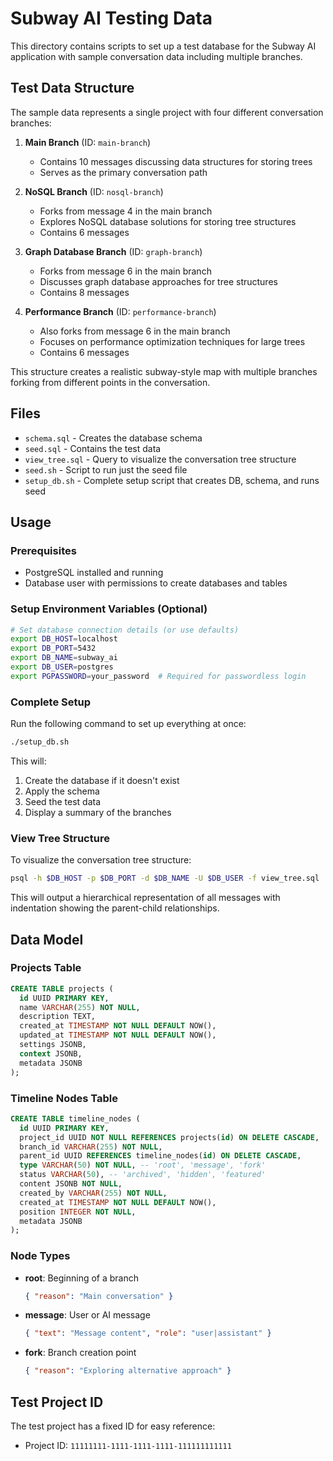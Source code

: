 # Subway AI Testing Data

This directory contains scripts to set up a test database for the Subway AI application with sample conversation data including multiple branches.

## Test Data Structure

The sample data represents a single project with four different conversation branches:

1. **Main Branch** (ID: `main-branch`)
   - Contains 10 messages discussing data structures for storing trees
   - Serves as the primary conversation path

2. **NoSQL Branch** (ID: `nosql-branch`)
   - Forks from message 4 in the main branch
   - Explores NoSQL database solutions for storing tree structures
   - Contains 6 messages

3. **Graph Database Branch** (ID: `graph-branch`)
   - Forks from message 6 in the main branch
   - Discusses graph database approaches for tree structures
   - Contains 8 messages

4. **Performance Branch** (ID: `performance-branch`)
   - Also forks from message 6 in the main branch
   - Focuses on performance optimization techniques for large trees
   - Contains 6 messages

This structure creates a realistic subway-style map with multiple branches forking from different points in the conversation.

## Files

- `schema.sql` - Creates the database schema
- `seed.sql` - Contains the test data
- `view_tree.sql` - Query to visualize the conversation tree structure
- `seed.sh` - Script to run just the seed file
- `setup_db.sh` - Complete setup script that creates DB, schema, and runs seed

## Usage

### Prerequisites

- PostgreSQL installed and running
- Database user with permissions to create databases and tables

### Setup Environment Variables (Optional)

```bash
# Set database connection details (or use defaults)
export DB_HOST=localhost
export DB_PORT=5432
export DB_NAME=subway_ai
export DB_USER=postgres
export PGPASSWORD=your_password  # Required for passwordless login
```

### Complete Setup

Run the following command to set up everything at once:

```bash
./setup_db.sh
```

This will:
1. Create the database if it doesn't exist
2. Apply the schema
3. Seed the test data
4. Display a summary of the branches

### View Tree Structure

To visualize the conversation tree structure:

```bash
psql -h $DB_HOST -p $DB_PORT -d $DB_NAME -U $DB_USER -f view_tree.sql
```

This will output a hierarchical representation of all messages with indentation showing the parent-child relationships.

## Data Model

### Projects Table

```sql
CREATE TABLE projects (
  id UUID PRIMARY KEY,
  name VARCHAR(255) NOT NULL,
  description TEXT,
  created_at TIMESTAMP NOT NULL DEFAULT NOW(),
  updated_at TIMESTAMP NOT NULL DEFAULT NOW(),
  settings JSONB,
  context JSONB,
  metadata JSONB
);
```

### Timeline Nodes Table

```sql
CREATE TABLE timeline_nodes (
  id UUID PRIMARY KEY,
  project_id UUID NOT NULL REFERENCES projects(id) ON DELETE CASCADE,
  branch_id VARCHAR(255) NOT NULL, 
  parent_id UUID REFERENCES timeline_nodes(id) ON DELETE CASCADE,
  type VARCHAR(50) NOT NULL, -- 'root', 'message', 'fork'
  status VARCHAR(50), -- 'archived', 'hidden', 'featured'
  content JSONB NOT NULL,
  created_by VARCHAR(255) NOT NULL,
  created_at TIMESTAMP NOT NULL DEFAULT NOW(),
  position INTEGER NOT NULL,
  metadata JSONB
);
```

### Node Types

- **root**: Beginning of a branch
  ```json
  { "reason": "Main conversation" }
  ```

- **message**: User or AI message
  ```json
  { "text": "Message content", "role": "user|assistant" }
  ```

- **fork**: Branch creation point
  ```json
  { "reason": "Exploring alternative approach" }
  ```

## Test Project ID

The test project has a fixed ID for easy reference:
- Project ID: `11111111-1111-1111-1111-111111111111` 